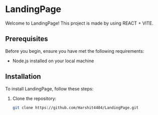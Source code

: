 # LandingPage

Welcome to LandingPage! This project is made by using REACT + VITE.

## Prerequisites

Before you begin, ensure you have met the following requirements:
- Node.js installed on your local machine

## Installation

To install LandingPage, follow these steps:

1. Clone the repository:
   ```sh
   git clone https://github.com/Harshit4404/LandingPage.git
